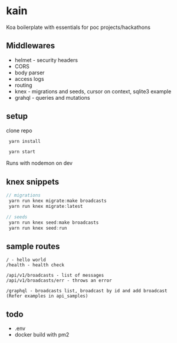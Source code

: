# kain

Koa boilerplate with essentials for poc projects/hackathons

## Middlewares

- helmet - security headers
- CORS
- body parser
- access logs
- routing
- knex - migrations and seeds, cursor on context, sqlite3 example
- grahql - queries and mutations

## setup

clone repo

```js
 yarn install

 yarn start
```

Runs with nodemon on dev

## knex snippets

```js
// migrations
 yarn run knex migrate:make broadcasts
 yarn run knex migrate:latest

// seeds
 yarn run knex seed:make broadcasts
 yarn run knex seed:run
```

## sample routes

```
/ - hello world
/health - health check

/api/v1/broadcasts - list of messages
/api/v1/broadcasts/err - throws an error

/graphql - broadcasts list, broadcast by id and add broadcast
(Refer examples in api_samples)
```

## todo

- .env
- docker build with pm2
